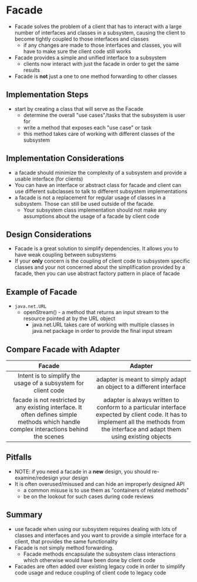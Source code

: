 # Facade
* Facade solves the problem of a client that has to interact with a large number of interfaces and classes in a 
subsystem, causing the client to become tightly coupled to those interfaces and classes
    * if any changes are made to those interfaces and classes, you will have to make sure the client code still works
* Facade provides a simple and unified interface to a subsystem
    * clients now interact with just the facade in order to get the same results
* Facade is **not** just a one to one method forwarding to other classes


## Implementation Steps
* start by creating a class that will serve as the Facade
    * determine the overall "use cases"/tasks that the subsystem is user for
    * write a method that exposes each "use case" or task
    * this method takes care of working with different classes of the subsystem

## Implementation Considerations
* a facade should minimize the complexity of a subsystem and provide a usable interface (for clients)
* You can have an interface or abstract class for facade and client can use different subclasses to talk to different
subsystem implementations
* a facade is not a replacement for regular usage of classes in a subsystem. Those can still be used outside of the
facade.
    * Your subsystem class implementation should not make any assumptions about the usage of a facade by client code

    
## Design Considerations
* Facade is a great solution to simplify dependencies. It allows you to have weak coupling between subsystems
* If your **only** concern is the coupling of client code to subsystem specific classes and your not concerned about the
simplification provided by a facade, then you can use abstract factory pattern in place of facade
    

## Example of Facade
* ```java.net.URL```
    * openStream() - a method that returns an input stream to the resource pointed at by the URL object
        * java.net.URL takes care of working with multiple classes in java.net package in order to provide the final input stream


## Compare Facade with Adapter
Facade | Adapter
:---:|:---:
Intent is to simplify the usage of a subsystem for client code | adapter is meant to simply adapt an object to a different interface
facade is not restricted by any existing interface. It often defines simple methods which handle complex interactions behind the scenes | adapter is always written to conform to a particular interface expected by client code. It has to implement all the methods from the interface and adapt them using existing objects
  
## Pitfalls
* NOTE: if you need a facade in a **new** design, you should re-examine/redesign your design
* It is often overused/misused and can hide an improperly designed API
    * a common misuse is to use them as "containers of related methods"
    * be on the lookout for such cases during code reviews 

## Summary
* use facade when using our subsystem requires dealing with lots of classes and interfaces and you want to provide a
simple interface for a client, that provides the same functionality
* Facade is not simply method forwarding. 
    * Facade methods encapsulate the subsystem class interactions which otherwise would have been done by client code
* Facades are often added over existing legacy code in order to simplify code usage and reduce coupling of client code
to legacy code
